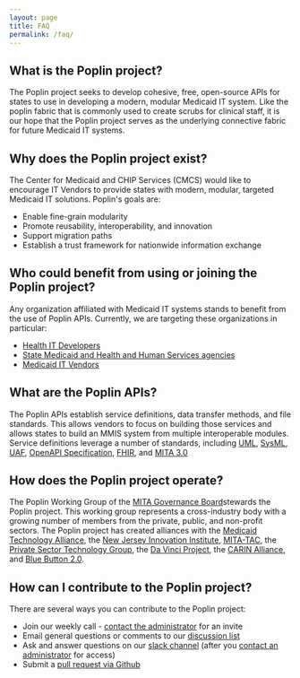 ```yaml
---
layout: page
title: FAQ
permalink: /faq/
---
```


## What is the Poplin project?
The Poplin project seeks to develop cohesive, free, open-source APIs for states to use in developing a modern, modular Medicaid IT system.  Like the poplin fabric that is commonly used to create scrubs for clinical staff, it is our hope that the Poplin project serves as the underlying connective fabric for future Medicaid IT systems.

## Why does the Poplin project exist?
The Center for Medicaid and CHIP Services (CMCS) would like to encourage IT Vendors to provide states with modern, modular, targeted Medicaid IT solutions.  Poplin's goals are:

- Enable fine-grain modularity
- Promote reusability, interoperability, and innovation
- Support migration paths
- Establish a trust framework for nationwide information exchange


## Who could benefit from using or joining the Poplin project?
Any organization affiliated with Medicaid IT systems stands to benefit from the use of Poplin APIs. Currently, we are targeting these organizations in particular:

- [Health IT Developers](/developers)
- [State Medicaid and Health and Human Services agencies](/states)
- [Medicaid IT Vendors](/vendors)

## What are the Poplin APIs?
The Poplin APIs establish service definitions, data transfer methods, and file standards.  This allows vendors to focus on building those services and allows states to build an MMIS system from multiple interoperable modules.  Service definitions leverage a number of standards, including [UML](http://www.omg.org/spec/UML/), [SysML](http://www.omg.org/spec/SysML/), [UAF](http://www.omg.org/spec/UAF/), [OpenAPI Specification](https://github.com/OAI/OpenAPI-Specification), [FHIR](https://www.fhir.org/), and [MITA 3.0](https://www.medicaid.gov/medicaid/data-and-systems/mita/mita-30/index.html)

## How does the Poplin project operate?
The Poplin Working Group of the [MITA Governance Board](https://www.medicaid.gov/medicaid/data-and-systems/mita/governance/index.html)stewards the Poplin project. This working group represents a cross-industry body with a growing number of members from the private, public, and non-profit sectors. The Poplin project has created alliances with the 
[Medicaid Technology Alliance](http://www.medicaidtechalliance.com/), the [New Jersey Innovation Institute](http://njii.com/), [MITA-TAC](https://mitatacpoc.org/), the [Private Sector Technology Group](https://www.pstg.org/), the [Da Vinci Project](http://www.hl7.org/about/davinci/index.cfm), the [CARIN Alliance](https://carinalliance.com/), and [Blue Button 2.0](https://bluebutton.cms.gov/).

## How can I contribute to the Poplin project?
There are several ways you can contribute to the Poplin project:

- Join our weekly call - [contact the administrator](mailto:team@projectpoplin.org?Subject=Join%20Weekly%20Poplin%20Call) for an invite
- Email general questions or comments to our [discussion list](mailto:info@projectpoplin.org)
- Ask and answer questions on our [slack channel](https://mita-rawg.slack.com/) (after you [contact an administrator](mailto:team@projectpoplin.org?Subject=Slack%20Access%20for%20Poplin) for access)
- Submit a [pull request via Github](https://github.com/MITA-Governance-Board/Poplin/pulls)
